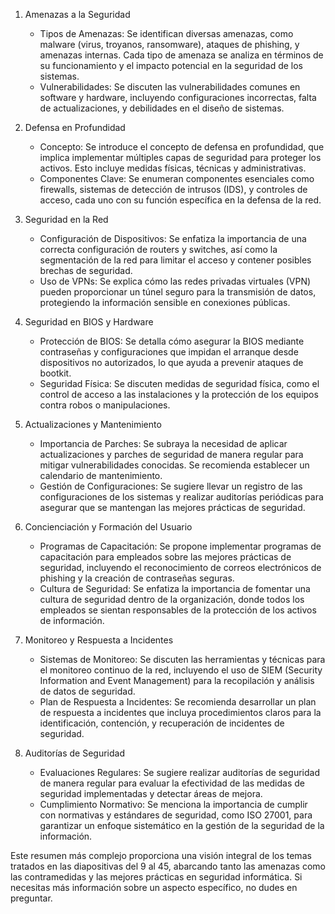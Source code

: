 

1. Amenazas a la Seguridad
   - Tipos de Amenazas: Se identifican diversas amenazas, como malware (virus, troyanos, ransomware), ataques de phishing, y amenazas internas. Cada tipo de amenaza se analiza en términos de su funcionamiento y el impacto potencial en la seguridad de los sistemas.
   - Vulnerabilidades: Se discuten las vulnerabilidades comunes en software y hardware, incluyendo configuraciones incorrectas, falta de actualizaciones, y debilidades en el diseño de sistemas.

2. Defensa en Profundidad
   - Concepto: Se introduce el concepto de defensa en profundidad, que implica implementar múltiples capas de seguridad para proteger los activos. Esto incluye medidas físicas, técnicas y administrativas.
   - Componentes Clave: Se enumeran componentes esenciales como firewalls, sistemas de detección de intrusos (IDS), y controles de acceso, cada uno con su función específica en la defensa de la red.

3. Seguridad en la Red
   - Configuración de Dispositivos: Se enfatiza la importancia de una correcta configuración de routers y switches, así como la segmentación de la red para limitar el acceso y contener posibles brechas de seguridad.
   - Uso de VPNs: Se explica cómo las redes privadas virtuales (VPN) pueden proporcionar un túnel seguro para la transmisión de datos, protegiendo la información sensible en conexiones públicas.

4. Seguridad en BIOS y Hardware
   - Protección de BIOS: Se detalla cómo asegurar la BIOS mediante contraseñas y configuraciones que impidan el arranque desde dispositivos no autorizados, lo que ayuda a prevenir ataques de bootkit.
   - Seguridad Física: Se discuten medidas de seguridad física, como el control de acceso a las instalaciones y la protección de los equipos contra robos o manipulaciones.

5. Actualizaciones y Mantenimiento
   - Importancia de Parches: Se subraya la necesidad de aplicar actualizaciones y parches de seguridad de manera regular para mitigar vulnerabilidades conocidas. Se recomienda establecer un calendario de mantenimiento.
   - Gestión de Configuraciones: Se sugiere llevar un registro de las configuraciones de los sistemas y realizar auditorías periódicas para asegurar que se mantengan las mejores prácticas de seguridad.

6. Concienciación y Formación del Usuario
   - Programas de Capacitación: Se propone implementar programas de capacitación para empleados sobre las mejores prácticas de seguridad, incluyendo el reconocimiento de correos electrónicos de phishing y la creación de contraseñas seguras.
   - Cultura de Seguridad: Se enfatiza la importancia de fomentar una cultura de seguridad dentro de la organización, donde todos los empleados se sientan responsables de la protección de los activos de información.

7. Monitoreo y Respuesta a Incidentes
   - Sistemas de Monitoreo: Se discuten las herramientas y técnicas para el monitoreo continuo de la red, incluyendo el uso de SIEM (Security Information and Event Management) para la recopilación y análisis de datos de seguridad.
   - Plan de Respuesta a Incidentes: Se recomienda desarrollar un plan de respuesta a incidentes que incluya procedimientos claros para la identificación, contención, y recuperación de incidentes de seguridad.

8. Auditorías de Seguridad
   - Evaluaciones Regulares: Se sugiere realizar auditorías de seguridad de manera regular para evaluar la efectividad de las medidas de seguridad implementadas y detectar áreas de mejora.
   - Cumplimiento Normativo: Se menciona la importancia de cumplir con normativas y estándares de seguridad, como ISO 27001, para garantizar un enfoque sistemático en la gestión de la seguridad de la información.

Este resumen más complejo proporciona una visión integral de los temas tratados en las diapositivas del 9 al 45, abarcando tanto las amenazas como las contramedidas y las mejores prácticas en seguridad informática. Si necesitas más información sobre un aspecto específico, no dudes en preguntar.

